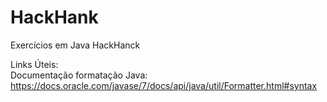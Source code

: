 # HackHank
Exercícios em Java HackHanck

Links Úteis: <br />
Documentação formatação Java: https://docs.oracle.com/javase/7/docs/api/java/util/Formatter.html#syntax
